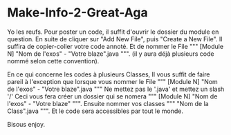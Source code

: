 # Make-Info-2-Great-Aga

Yo les reufs. 
Pour poster un code, il suffit d'ouvrir le dossier du module en question.
En suite de cliquer sur "Add New File", puis "Create a New File". 
Il suffira de copier-coller votre code annoté. 
Et de nommer le File """ [Module N] "Nom de l'exos" - "Votre blaze".java """. 
(il y aura déjà plusieurs code nommé selon cette convention).

En ce qui concerne les codes à plusieurs Classes, 
Il vous suffit de faire pareil à l'exception que lorsque vous nommer le File 
""" [Module N] "Nom de l'exos" - "Votre blaze".java """ Ne mettez pas le '.java' et mettez un slash '/'
Ceci vous fera créer un dossier qui se nomera """ [Module N] "Nom de l'exos" - "Votre blaze" """.
Ensuite nommer vos classes """ "Nom de la Class".java """. Et le code sera accessibles par tout le monde.

Bisous enjoy. 
